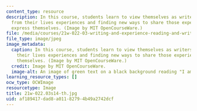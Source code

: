 ```yaml
---
content_type: resource
description: In this course, students learn to view themselves as writers, taking
  from their lives experiences and finding new ways to share those experiences and
  express themselves. (Image by MIT OpenCourseWare.)
file: /media/courses/21w-022-03-writing-and-experience-reading-and-writing-autobiography-spring-2014/af189417dad8a01182794b49a2742dcf_21w-022.03s14-th.jpg
file_type: image/jpeg
image_metadata:
  caption: In this course, students learn to view themselves as writers, taking from
    their lives experiences and finding new ways to share those experiences and express
    themselves. (Image by MIT OpenCourseWare.)
  credit: Image by MIT OpenCourseWare.
  image-alt: An image of green text on a black background reading "I am a writer."
learning_resource_types: []
ocw_type: OCWImage
resourcetype: Image
title: 21w-022.03s14-th.jpg
uid: af189417-dad8-a011-8279-4b49a2742dcf
---
```

